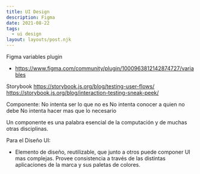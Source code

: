 ```yaml
---
title: UI Design
description: Figma
date: 2021-08-22
tags:
  - ui design
layout: layouts/post.njk
---
```


Figma variables plugin
- https://www.figma.com/community/plugin/1000963812142874727/variables

Storybook
https://storybook.js.org/blog/testing-user-flows/
https://storybook.js.org/blog/interaction-testing-sneak-peek/

Componente:
No intenta ser lo que no es
No intenta conocer a quien no debe
No intenta hacer mas que lo necesario

Un componente es una palabra esencial de la computación y de muchas otras disciplinas.

Para el Diseño UI:
- Elemento de diseño, reutilizable, que junto a otros puede componer UI mas complejas. Provee consistencia a través de las distintas aplicaciones de la marca y sus paletas de colores.

